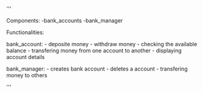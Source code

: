 '''

Components:
    -bank_accounts
    -bank_manager
    

Functionalities:

  bank_account:
        - deposite money
        - withdraw money
        - checking the available balance
        - transfering money from one account to another
        - displaying account details 

  bank_manager:
        - creates bank account
        - deletes a account
        - transfering money to others


'''
